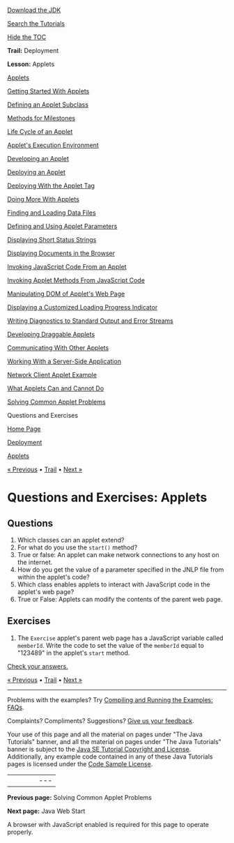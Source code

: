 [Download
the JDK](http://java.sun.com/javase/6/download.jsp)
  
[Search the
Tutorials](../../../search.html)
  
[Hide the TOC](javascript:toggleLeft())

**Trail:** Deployment
  
**Lesson:** Applets

[Applets](../index.html)

[Getting Started With Applets](../getStarted.html)

[Defining an Applet Subclass](../subclass.html)

[Methods for Milestones](../appletMethods.html)

[Life Cycle of an Applet](../lifeCycle.html)

[Applet's Execution Environment](../appletExecutionEnv.html)

[Developing an Applet](../developingApplet.html)

[Deploying an Applet](../deployingApplet.html)

[Deploying With the Applet Tag](../html.html)

[Doing More With Applets](../doingMoreWithApplets.html)

[Finding and Loading Data Files](../data.html)

[Defining and Using Applet Parameters](../param.html)

[Displaying Short Status Strings](../showStatus.html)

[Displaying Documents in the Browser](../browser.html)

[Invoking JavaScript Code From an Applet](../invokingJavaScriptFromApplet.html)

[Invoking Applet Methods From JavaScript Code](../invokingAppletMethodsFromJavaScript.html)

[Manipulating DOM of Applet's Web Page](../manipulatingDOMFromApplet.html)

[Displaying a Customized Loading Progress Indicator](../customProgressIndicatorForApplet.html)

[Writing Diagnostics to Standard Output and Error Streams](../stdout.html)

[Developing Draggable Applets](../draggableApplet.html)

[Communicating With Other Applets](../iac.html)

[Working With a Server-Side Application](../server.html)

[Network Client Applet Example](../clientExample.html)

[What Applets Can and Cannot Do](../security.html)

[Solving Common Applet Problems](../problemsindex.html)

Questions and Exercises

[Home Page](../../../index.html)
>
[Deployment](../../index.html)
>
[Applets](../index.html)

[« Previous](../problemsindex.html) • [Trail](../../TOC.html) • [Next »](../../webstart/index.html)

# Questions and Exercises: Applets

## Questions

1. Which classes can an applet extend?
2. For what do you use the `start()` method?
3. True or false: An applet can make network connections to any host on the internet.
4. How do you get the value of a parameter specified in the JNLP file from within the applet's code?
5. Which class enables applets to interact with JavaScript code in the applet's web page?
6. True or False: Applets can modify the contents of the parent web page.

## Exercises

1. The `Exercise` applet's parent web page has a JavaScript variable called `memberId`. Write the code to set the value of the `memberId` equal to "123489" in the applet's `start` method.

[Check your answers.](answers.html)

[« Previous](../problemsindex.html)
•
[Trail](../../TOC.html)
•
[Next »](../../webstart/index.html)

---

Problems with the examples? Try [Compiling and Running
the Examples: FAQs](../../../information/run-examples.html).
  
Complaints? Compliments? Suggestions? [Give
us your feedback](http://download.oracle.com/javase/feedback.html).

Your use of this page and all the material on pages under "The Java Tutorials" banner,
and all the material on pages under "The Java Tutorials" banner is subject to the [Java SE Tutorial Copyright
and License](../../../information/license.html).
Additionally, any example code contained in any of these Java
Tutorials pages is licensed under the
[Code
Sample License](http://developers.sun.com/license/berkeley_license.html).

|  |  |  |  |  |
| --- | --- | --- | --- | --- |
| |  |  | | --- | --- | | duke image | Oracle logo | | [About Oracle](http://www.oracle.com/us/corporate/index.html) | [Oracle Technology Network](http://www.oracle.com/technology/index.html) | [Terms of Service](https://www.samplecode.oracle.com/servlets/CompulsoryClickThrough?type=TermsOfService) | Copyright © 1995, 2011 Oracle and/or its affiliates. All rights reserved. |

**Previous page:** Solving Common Applet Problems
  
**Next page:** Java Web Start




A browser with JavaScript enabled is required for this page to operate properly.